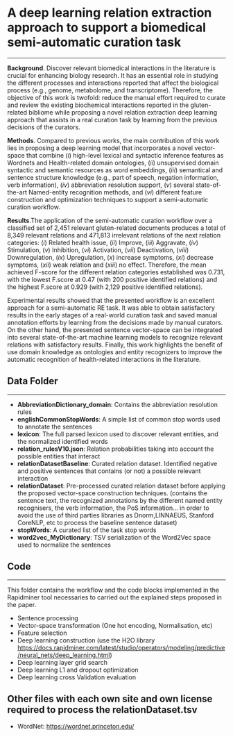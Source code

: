 # A deep learning relation extraction approach to support a biomedical semi-automatic curation task
****

**Background**. Discover relevant biomedical interactions in the literature is crucial for enhancing biology research. It has an essential role in studying the different processes and interactions reported that affect the biological process (e.g., genome, metabolome, and transcriptome). Therefore, the objective of this work is twofold: reduce the manual effort required to curate and review the existing biochemical interactions reported in the gluten-related bibliome while proposing a novel relation extraction deep learning approach that assists in a real curation task by learning from the previous decisions of the curators.

**Methods**. Compared to previous works, the main contribution of this work lies in proposing a deep learning model that incorporates a novel vector-space that combine (_i_) high-level lexical and syntactic inference features as Wordnets and Health-related domain ontologies, (_ii_) unsupervised domain syntactic and semantic resources as word embeddings, (_iii_) semantical and sentence structure knowledge (e.g., part of speech, negation information, verb information), (_iv_) abbreviation resolution support, (_v_) several state-of-the-art Named-entity recognition methods, and (_vi_) different feature construction and optimization techniques to support a semi-automatic curation workflow.

**Results**.The application of the semi-automatic curation workflow over a classified set of 2,451 relevant gluten-related documents produces a total of 8,349 relevant relations and 471,813 irrelevant relations of the next relation categories: (_i_) Related health issue, (_ii_) Improve, (_iii_) Aggravate, (_iv_) Stimulation, (_v_) Inhibition, (_vi_) Activation, (_vii_) Deactivation, (_viii_) Downregulation, (_ix_) Upregulation, (_x_) increase symptoms, (_xi_) decrease symptoms, (_xii_) weak relation and (_xiii_) no effect. Therefore, the mean achieved F-score for the different relation categories established was 0.731, with the lowest F.score at 0.47 (with 200 positive identified relations) and the highest F.score at 0.929 (with 2,129 positive identified relations).

Experimental results showed that the presented workflow is an excellent approach for a semi-automatic RE task. It was able to obtain satisfactory results in the early stages of a real-world curation task and saved manual annotation efforts by learning from the decisions made by manual curators. On the other hand, the presented sentence vector-space can be integrated into several state-of-the-art machine learning models to recognize relevant relations with satisfactory results. Finally, this work highlights the benefit of use domain knowledge as ontologies and entity recognizers to improve the automatic recognition of health-related interactions in the literature.


## Data Folder
****
- **AbbreviationDictionary_domain**: Contains the abbreviation resolution rules
- **englishCommonStopWords**: A simple list of common stop words used to annotate the sentences
- **lexicon**: The full parsed lexicon used to discover relevant entities, and the normalized identified words
- **relation_rulesV10.json**: Relation probabilities taking into account the possible entities that interact
- **relationDatasetBaseline**: Curated relation dataset. Identified negative and positive sentences that contains (or not) a possible relevant interaction
- **relationDataset**: Pre-processed curated relation dataset before applying the proposed vector-space construction techniques. 
  (contains the sentence text, the recognized annotations by the different named entity recognisers, the verb information, the PoS information... in order to avoid the use of third parties libraries as Dnorm,LINNAEUS, Stanford CoreNLP, etc to process the baseline sentence dataset)
- **stopWords**: A curated list of the task stop words
- **word2vec_MyDictionary**: TSV serialization of the Word2Vec space used to normalize the sentences

## Code
****
This folder contains the workflow and the code blocks implemented in the Rapidminer tool necessaries to carried out the explained steps proposed in the paper.

- Sentence processing
- Vector-space transformation (One hot encoding, Normalisation, etc)
- Feature selection
- Deep learning construction (use the H2O library https://docs.rapidminer.com/latest/studio/operators/modeling/predictive/neural_nets/deep_learning.html)
- Deep learning layer grid search
- Deep learning L1 and dropout optimization
- Deep learning cross Validation evaluation


## Other  files with each own site and own license required to process the relationDataset.tsv
- WordNet: https://wordnet.princeton.edu/
